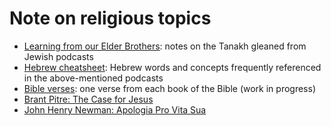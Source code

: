 # Note on religious topics

- [Learning from our Elder Brothers](learning-from-our-elder-brothers.md): notes on the Tanakh gleaned from Jewish podcasts
- [Hebrew cheatsheet](hebrew-cheatsheet.md): Hebrew words and concepts frequently referenced in the above-mentioned podcasts
- [Bible verses](bible-verses.md): one verse from each book of the Bible (work in progress)
- [Brant Pitre: The Case for Jesus](pitre-the-case-for-jesus.md)
- [John Henry Newman: Apologia Pro Vita Sua](newman-apologia.md)
